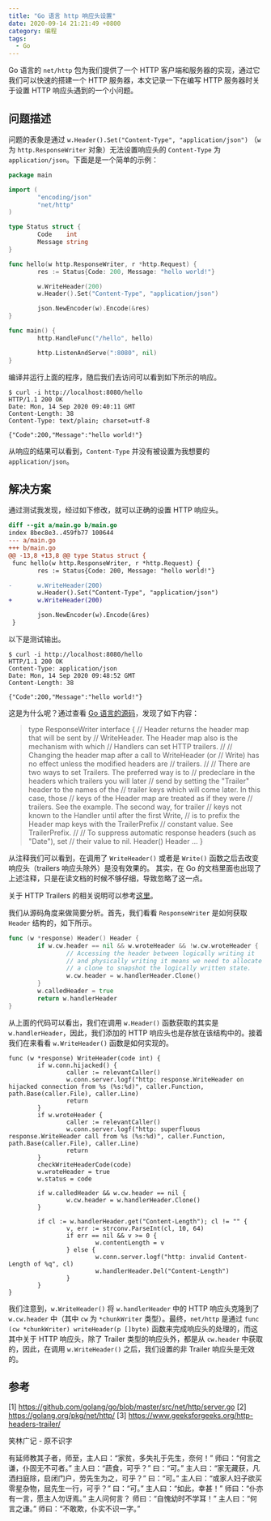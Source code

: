 ```yaml
---
title: "Go 语言 http 响应头设置"
date: 2020-09-14 21:21:49 +0800
category: 编程
tags:
  - Go
---
```


Go 语言的 `net/http` 包为我们提供了一个 HTTP 客户端和服务器的实现，通过它我们可以快速的搭建一个 HTTP 服务器，本文记录一下在编写 HTTP 服务器时关于设置 HTTP 响应头遇到的一个小问题。

<!-- more -->

## 问题描述

问题的表象是通过 `w.Header().Set("Content-Type", "application/json")` （`w` 为 `http.ResponseWriter` 对象）无法设置响应头的 `Content-Type` 为 `application/json`。下面是是一个简单的示例：

```go
package main

import (
        "encoding/json"
        "net/http"
)

type Status struct {
        Code    int
        Message string
}

func hello(w http.ResponseWriter, r *http.Request) {
        res := Status{Code: 200, Message: "hello world!"}

        w.WriteHeader(200)
        w.Header().Set("Content-Type", "application/json")

        json.NewEncoder(w).Encode(&res)
}

func main() {
        http.HandleFunc("/hello", hello)

        http.ListenAndServe(":8080", nil)
}
```

编译并运行上面的程序，随后我们去访问可以看到如下所示的响应。

```
$ curl -i http://localhost:8080/hello
HTTP/1.1 200 OK
Date: Mon, 14 Sep 2020 09:40:11 GMT
Content-Length: 38
Content-Type: text/plain; charset=utf-8

{"Code":200,"Message":"hello world!"}
```

从响应的结果可以看到，`Content-Type` 并没有被设置为我想要的 `application/json`。

## 解决方案

通过测试我发现，经过如下修改，就可以正确的设置 HTTP 响应头。

``` diff
diff --git a/main.go b/main.go
index 8bec8e3..459fb77 100644
--- a/main.go
+++ b/main.go
@@ -13,8 +13,8 @@ type Status struct {
 func hello(w http.ResponseWriter, r *http.Request) {
        res := Status{Code: 200, Message: "hello world!"}

-       w.WriteHeader(200)
        w.Header().Set("Content-Type", "application/json")
+       w.WriteHeader(200)

        json.NewEncoder(w).Encode(&res)
 }
```

以下是测试输出。

```
$ curl -i http://localhost:8080/hello
HTTP/1.1 200 OK
Content-Type: application/json
Date: Mon, 14 Sep 2020 09:48:52 GMT
Content-Length: 38

{"Code":200,"Message":"hello world!"}
```

这是为什么呢？通过查看 [Go 语言的源码](https://github.com/golang/go/blob/master/src/net/http/server.go#L100)，发现了如下内容：

>  type ResponseWriter interface {
>      // Header returns the header map that will be sent by
>      // WriteHeader. The Header map also is the mechanism with which
>      // Handlers can set HTTP trailers.
>      //
>      // Changing the header map after a call to WriteHeader (or
>      // Write) has no effect unless the modified headers are
>      // trailers.
>      //
>      // There are two ways to set Trailers. The preferred way is to
>      // predeclare in the headers which trailers you will later
>      // send by setting the "Trailer" header to the names of the
>      // trailer keys which will come later. In this case, those
>      // keys of the Header map are treated as if they were
>      // trailers. See the example. The second way, for trailer
>      // keys not known to the Handler until after the first Write,
>      // is to prefix the Header map keys with the TrailerPrefix
>      // constant value. See TrailerPrefix.
>      //
>      // To suppress automatic response headers (such as "Date"), set
>      // their value to nil.
>      Header() Header
>  ...
> }

从注释我们可以看到，在调用了 `WriteHeader()` 或者是 `Write()` 函数之后去改变响应头（trailers 响应头除外）是没有效果的。
其实，在 Go 的文档里面也出现了上述注释，只是在读文档的时候不够仔细，导致忽略了这一点。

关于 HTTP Trailers 的相关说明可以参考[这里](https://www.geeksforgeeks.org/http-headers-trailer/)。

我们从源码角度来做简要分析。首先，我们看看 `ResponseWriter` 是如何获取 `Header` 结构的，如下所示。

``` go
func (w *response) Header() Header {
        if w.cw.header == nil && w.wroteHeader && !w.cw.wroteHeader {
                // Accessing the header between logically writing it
                // and physically writing it means we need to allocate
                // a clone to snapshot the logically written state.
                w.cw.header = w.handlerHeader.Clone()
        }
        w.calledHeader = true
        return w.handlerHeader
}
```

从上面的代码可以看出，我们在调用 `w.Header()` 函数获取的其实是 `w.handlerHeader`，因此，我们添加的 HTTP 响应头也是存放在该结构中的。接着我们在来看看 `w.WriteHeader()` 函数是如何实现的。

```
func (w *response) WriteHeader(code int) {
        if w.conn.hijacked() {
                caller := relevantCaller()
                w.conn.server.logf("http: response.WriteHeader on hijacked connection from %s (%s:%d)", caller.Function, path.Base(caller.File), caller.Line)
                return
        }
        if w.wroteHeader {
                caller := relevantCaller()
                w.conn.server.logf("http: superfluous response.WriteHeader call from %s (%s:%d)", caller.Function, path.Base(caller.File), caller.Line)
                return
        }
        checkWriteHeaderCode(code)
        w.wroteHeader = true
        w.status = code

        if w.calledHeader && w.cw.header == nil {
                w.cw.header = w.handlerHeader.Clone()
        }

        if cl := w.handlerHeader.get("Content-Length"); cl != "" {
                v, err := strconv.ParseInt(cl, 10, 64)
                if err == nil && v >= 0 {
                        w.contentLength = v
                } else {
                        w.conn.server.logf("http: invalid Content-Length of %q", cl)
                        w.handlerHeader.Del("Content-Length")
                }
        }
}
```

我们注意到，`w.WriteHeader()` 将 `w.handlerHeader` 中的 HTTP 响应头克隆到了 `w.cw.header` 中（其中 `cw` 为 `*chunkWriter` 类型）。最终，`net/http` 是通过 `func (cw *chunkWriter) writeHeader(p []byte)`  函数来完成响应头的处理的，而这其中关于 HTTP 响应头，除了 Trailer 类型的响应头外，都是从 `cw.header`  中获取的，因此，在调用 `w.WriteHeader()` 之后，我们设置的非 Trailer 响应头是无效的。

## 参考

[1] https://github.com/golang/go/blob/master/src/net/http/server.go
[2] https://golang.org/pkg/net/http/
[3] https://www.geeksforgeeks.org/http-headers-trailer/


<div class="just-for-fun">
笑林广记 - 原不识字

有延师教其子者，师至，主人曰：“家贫，多失礼于先生，奈何！”
师曰：“何言之谦，仆固无不可者。”
主人曰：“蔬食，可乎？”
曰：“可。”
主人曰：“家无藏获，凡洒扫庭除，启闭门户，劳先生为之，可乎？”
曰：“可。”
主人曰：“或家人妇子欲买零星杂物，屈先生一行，可乎？”
曰：“可。”
主人曰：“如此，幸甚！”
师曰：“仆亦有一言，愿主人勿讶焉。”
主人问何言？
师曰：“自愧幼时不学耳！”
主人曰：“何言之谦。”
师曰：“不敢欺，仆实不识一字。”
</div>
